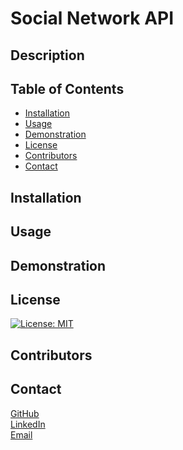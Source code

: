 # Social Network API

## Description


## Table of Contents

- [Installation](#installation)
- [Usage](#usage)
- [Demonstration](#demonstration)
- [License](#license)
- [Contributors](#contributors)
- [Contact](#contact)

## Installation



## Usage


## Demonstration



## License

[![License: MIT](https://img.shields.io/badge/License-MIT-yellow.svg)](https://opensource.org/licenses/MIT)

## Contributors


## Contact

[GitHub](https://github.com/HarrisSte)
<br>
[LinkedIn](https://www.linkedin.com/in/stephanie-harris-5069aa224/)
<br>
[Email](mailto:st3phanie.harris@gmail.com)
